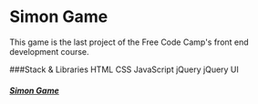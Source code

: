 # Simon Game

This game is the last project of the Free Code Camp's front end development course.

###Stack & Libraries
HTML
CSS
JavaScript
jQuery
jQuery UI

##### [Simon Game](http://raditotev.github.io/simon-game)